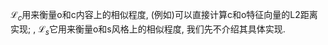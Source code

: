 $\mathcal{L}_{c}$用来衡量o和c内容上的相似程度, (例如)可以直接计算c和o特征向量的L2距离实现; , $\mathcal{L}_{s}$它用来衡量o和s风格上的相似程度, 我们先不介绍其具体实现.

